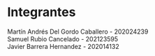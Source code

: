 # Integrantes
Martín Andrés Del Gordo Caballero - 202024239  
Samuel Rubio Cancelado - 202123595                  
Javier Barrera Hernandez - 202014132
